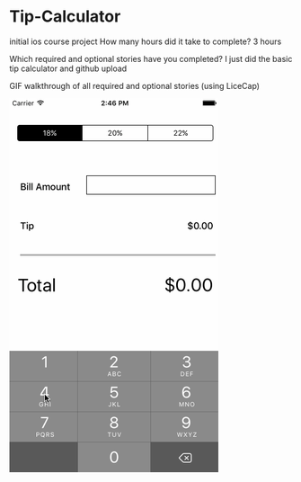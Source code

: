 # Tip-Calculator
initial ios course project
How many hours did it take to complete?
3 hours

Which required and optional stories have you completed?
I just did the basic tip calculator and github upload

GIF walkthrough of all required and optional stories (using LiceCap)

![alt tag](/tip-calculator-walkthrough.gif)
